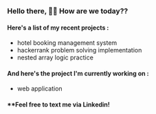 ### Hello there, 👋🏻 How are we today??
#### Here's a list of my recent projects :
- hotel booking management system
- hackerrank problem solving implementation
- nested array logic practice
#### And here's the project I'm currently working on :
- web application
#### **Feel free to text me via Linkedin!
